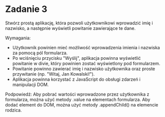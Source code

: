 # Zadanie 3
Stwórz prostą aplikację, która pozwoli użytkownikowi wprowadzić imię i nazwisko, a następnie wyświetli powitanie zawierające te dane.

Wymagania:
- Użytkownik powinien mieć możliwość wprowadzenia imienia i nazwiska za pomocą pól formularza.
- Po wciśnięciu przycisku "Wyślij", aplikacja powinna wyświetlić powitanie w divie, który powinien zostać wyświetlony pod formularzem.
- Powitanie powinno zawierać imię i nazwisko użytkownika oraz proste przywitanie (np. "Witaj, Jan Kowalski!").
- Aplikacja powinna korzystać z JavaScript do obsługi zdarzeń i manipulacji DOM.

Podpowiedź: Aby pobrać wartości wprowadzone przez użytkownika z formularza, można użyć metody .value na elementach formularza. Aby dodać element do DOM, można użyć metody .appendChild() na elemencie rodzica.
